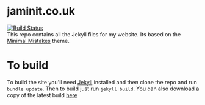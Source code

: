 # jaminit.co.uk
[![Build Status](https://jenkins.jaminit.co.uk/job/JamInIT/badge/icon?style=plastic&subject=Build%20Status)](https://jenkins.jaminit.co.uk/job/JamInIT/)  
This repo contains all the Jekyll files for my website. Its based on the [Minimal Mistakes](https://mademistakes.com/work/minimal-mistakes-jekyll-theme/) theme.
# To build
To build the site you'll need [Jekyll](https://jekyllrb.com/) installed and then clone the repo and run `bundle update`. Then to build just run `jekyll build`. You can also download a copy of the latest build [here](https://jenkins.jaminit.co.uk/job/JamInIT/lastSuccessfulBuild/artifact/build.zip)
